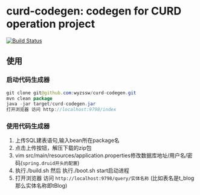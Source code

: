 # curd-codegen: codegen for CURD operation project


[![Build Status](https://travis-ci.org/wyzssw/curd-codegen.svg?branch=master)](https://travis-ci.org/wyzssw/curd-codegen)

## 使用


### 启动代码生成器
```java
git clone git@github.com:wyzssw/curd-codegen.git
mvn clean package
java -jar target/curd-codegen.jar
打开浏览器 访问 http://localhost:9798/index
```

### 使用代码生成器
1. 上传SQL建表语句,输入bean所在package名
2. 点击上传按钮，解压下载的zip包
3. vim src/main/resources/application.properties修改数据库地址/用户名/密码(`spring.druid开头的配置`)
4. 执行./build.sh 然后 执行./boot.sh start启动进程
4. 打开浏览器 访问 `http://localhost:9798/query/实体名称` (比如表名是t_blog那么实体名称即tBlog)

